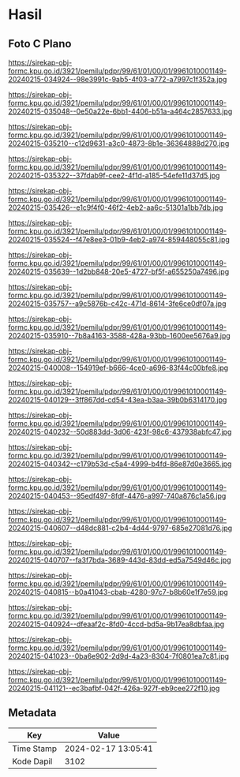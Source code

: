 # Hasil

## Foto C Plano

https://sirekap-obj-formc.kpu.go.id/3921/pemilu/pdpr/99/61/01/00/01/9961010001149-20240215-034924--98e3991c-9ab5-4f03-a772-a7997c1f352a.jpg

https://sirekap-obj-formc.kpu.go.id/3921/pemilu/pdpr/99/61/01/00/01/9961010001149-20240215-035048--0e50a22e-6bb1-4406-b51a-a464c2857633.jpg

https://sirekap-obj-formc.kpu.go.id/3921/pemilu/pdpr/99/61/01/00/01/9961010001149-20240215-035210--c12d9631-a3c0-4873-8b1e-36364888d270.jpg

https://sirekap-obj-formc.kpu.go.id/3921/pemilu/pdpr/99/61/01/00/01/9961010001149-20240215-035322--37fdab9f-cee2-4f1d-a185-54efe11d37d5.jpg

https://sirekap-obj-formc.kpu.go.id/3921/pemilu/pdpr/99/61/01/00/01/9961010001149-20240215-035426--e1c9f4f0-46f2-4eb2-aa6c-51301a1bb7db.jpg

https://sirekap-obj-formc.kpu.go.id/3921/pemilu/pdpr/99/61/01/00/01/9961010001149-20240215-035524--f47e8ee3-01b9-4eb2-a974-859448055c81.jpg

https://sirekap-obj-formc.kpu.go.id/3921/pemilu/pdpr/99/61/01/00/01/9961010001149-20240215-035639--1d2bb848-20e5-4727-bf5f-a655250a7496.jpg

https://sirekap-obj-formc.kpu.go.id/3921/pemilu/pdpr/99/61/01/00/01/9961010001149-20240215-035757--a9c5876b-c42c-471d-8614-3fe6ce0df07a.jpg

https://sirekap-obj-formc.kpu.go.id/3921/pemilu/pdpr/99/61/01/00/01/9961010001149-20240215-035910--7b8a4163-3588-428a-93bb-1600ee5676a9.jpg

https://sirekap-obj-formc.kpu.go.id/3921/pemilu/pdpr/99/61/01/00/01/9961010001149-20240215-040008--154919ef-b666-4ce0-a696-83f44c00bfe8.jpg

https://sirekap-obj-formc.kpu.go.id/3921/pemilu/pdpr/99/61/01/00/01/9961010001149-20240215-040129--3ff867dd-cd54-43ea-b3aa-39b0b6314170.jpg

https://sirekap-obj-formc.kpu.go.id/3921/pemilu/pdpr/99/61/01/00/01/9961010001149-20240215-040232--50d883dd-3d06-423f-98c6-437938abfc47.jpg

https://sirekap-obj-formc.kpu.go.id/3921/pemilu/pdpr/99/61/01/00/01/9961010001149-20240215-040342--c179b53d-c5a4-4999-b4fd-86e87d0e3665.jpg

https://sirekap-obj-formc.kpu.go.id/3921/pemilu/pdpr/99/61/01/00/01/9961010001149-20240215-040453--95edf497-8fdf-4476-a997-740a876c1a56.jpg

https://sirekap-obj-formc.kpu.go.id/3921/pemilu/pdpr/99/61/01/00/01/9961010001149-20240215-040607--d48dc881-c2b4-4d44-9797-685e27081d76.jpg

https://sirekap-obj-formc.kpu.go.id/3921/pemilu/pdpr/99/61/01/00/01/9961010001149-20240215-040707--fa3f7bda-3689-443d-83dd-ed5a7549d46c.jpg

https://sirekap-obj-formc.kpu.go.id/3921/pemilu/pdpr/99/61/01/00/01/9961010001149-20240215-040815--b0a41043-cbab-4280-97c7-b8b60e1f7e59.jpg

https://sirekap-obj-formc.kpu.go.id/3921/pemilu/pdpr/99/61/01/00/01/9961010001149-20240215-040924--dfeaaf2c-8fd0-4ccd-bd5a-9b17ea8dbfaa.jpg

https://sirekap-obj-formc.kpu.go.id/3921/pemilu/pdpr/99/61/01/00/01/9961010001149-20240215-041023--0ba6e902-2d9d-4a23-8304-7f0801ea7c81.jpg

https://sirekap-obj-formc.kpu.go.id/3921/pemilu/pdpr/99/61/01/00/01/9961010001149-20240215-041121--ec3bafbf-042f-426a-927f-eb9cee272f10.jpg


## Metadata

| Key        | Value               |
| ---------- | ------------------- |
| Time Stamp | 2024-02-17 13:05:41 |
| Kode Dapil | 3102                |




